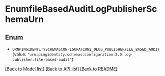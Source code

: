 # EnumfileBasedAuditLogPublisherSchemaUrn

## Enum


* `URNPINGIDENTITYSCHEMASCONFIGURATION2_0LOG_PUBLISHERFILE_BASED_AUDIT` (value: `"urn:pingidentity:schemas:configuration:2.0:log-publisher:file-based-audit"`)


[[Back to Model list]](../README.md#documentation-for-models) [[Back to API list]](../README.md#documentation-for-api-endpoints) [[Back to README]](../README.md)


